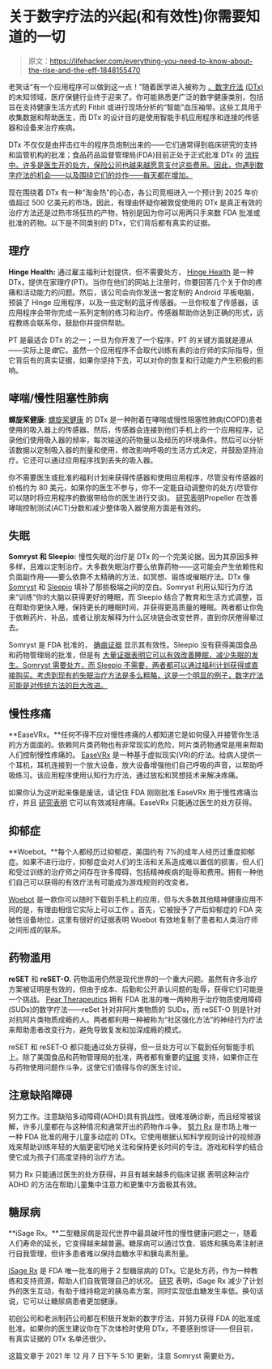 # 关于数字疗法的兴起(和有效性)你需要知道的一切

> 原文：<https://lifehacker.com/everything-you-need-to-know-about-the-rise-and-the-eff-1848155470>

老笑话“有一个应用程序可以做到这一点！”随着医学进入被称为 [、数字疗法](https://dtxalliance.org/) [(DTx)](https://dtxalliance.org/) 的未知领域，医疗保健行业终于迎来了。你可能熟悉更广泛的数字健康类别，包括旨在支持健康生活方式的 Fitbit 或进行现场分析的“智能”血压袖带。这些工具用于收集数据和帮助医生，而 DTx 的设计目的是使用智能手机应用程序和连接的传感器和设备来治疗疾病。



DTx 不仅仅是由抨击红牛的程序员炮制出来的——它们通常得到临床研究的支持和监管机构的批准；食品药品监督管理局(FDA)目前正处于正式批准 DTx 的 [流程中。许多是医生开的处方，保险公司也越来越愿意支付这些费用。因此，你遇到数字疗法的机会——以及围绕它们的炒作——每天都在增加。](https://www.fda.gov/medical-devices/digital-health-center-excellence/digital-health-software-precertification-pre-cert-program)

现在围绕着 DTx 有一种“淘金热”的心态，各公司竞相进入一个预计到 2025 年价值超过 500 亿美元的市场。因此，有理由怀疑你被敦促使用的 DTx 是真正有效的治疗方法还是过热市场狂热的产物，特别是因为你可以用两只手来数 FDA 批准或批准的药物。以下是不同类别的 DTx，它们背后都有真实的证据。

## 理疗

**Hinge Health:** 通过雇主福利计划提供，但不需要处方， [Hinge Health](https://www.hingehealth.com/) 是一种 DTx，提供在家理疗(PT)。当你在他们的网站上注册时，你要回答几个关于你的疼痛和活动能力的问题。然后，该公司会向你发送一套定制的 Android 平板电脑，预装了 Hinge 应用程序，以及一些定制的蓝牙传感器。一旦你校准了传感器，该应用程序会带你完成一系列定制的练习和治疗。传感器帮助你达到正确的形式，远程教练会联系你，鼓励你并提供帮助。

PT 是最适合 DTx 的之一；一旦为你开发了一个程序，PT 的关键方面就是遵从——实际上是*做*它。虽然一个应用程序不会取代训练有素的治疗师的实际指导，但它背后有的真实证据，如果你坚持下去，可以对你的恢复和行动能力产生积极的影响。

## 哮喘/慢性阻塞性肺病

**螺旋桨健康:** [螺旋桨健康](https://propellerhealth.com/) 的 DTx 是一种附着在哮喘或慢性阻塞性肺病(COPD)患者使用的吸入器上的传感器。然后，传感器会连接到他们手机上的一个应用程序，记录他们使用吸入器的频率，每次输送的药物量以及经历的环境条件。然后可以分析该数据以定制吸入器的剂量和使用，修改影响呼吸的生活方式决定，并鼓励坚持治疗。它还可以通过应用程序找到丢失的吸入器。

你不需要医生或批准的福利计划来获得传感器和使用应用程序，尽管没有传感器的价格约为 80 美元，如果你的医生不参与，你不一定能自动调整你的处方(尽管你可以随时将应用程序的数据带给你的医生进行交谈)。 [研究表明](https://pubmed.ncbi.nlm.nih.gov/31096842/)Propeller 在改善哮喘控制测试(ACT)分数和减少整体吸入器使用方面是有效的。

## 失眠

**Somryst 和 Sleepio:** 慢性失眠的治疗是 DTx 的一个完美论据，因为其原因多种多样，且难以定制治疗。大多数失眠治疗要么依靠药物——这可能会产生依赖性和负面副作用——要么依靠不太精确的方法，如冥想、锻炼或催眠疗法。DTx 像 [Somryst](https://www.somryst.com/) 和 [Sleepio](https://www.sleepio.com/) 填补了那些极端之间的空白。Somryst 利用认知行为疗法来“训练”你的大脑以获得更好的睡眠，而 Sleepio 结合了教育和生活方式调整，旨在帮助你更快入睡，保持更长的睡眠时间，并获得更高质量的睡眠。两者都让你免于依赖药片、补品，或者让朋友解释为什么区块链会改变世界，直到你厌倦得晕过去。

Somryst 是 FDA 批准的， [确凿证据](https://pubmed.ncbi.nlm.nih.gov/27902836/) 显示其有效性。Sleepio 没有获得美国食品和药物管理局的批准，但是有 [大量证据表明它可以有效改善睡眠，减少失眠的发生。Somryst 需要处方，而 Sleepio 不需要，两者都可以通过福利计划获得或直接购买。考虑到现有的失眠治疗方法是多么粗略，这是一个明显的例子，数字疗法可能是对传统方法的巨大改进。](https://www.ncbi.nlm.nih.gov/pmc/articles/PMC3353040/)

## **慢性疼痛**

**EaseVRx。**任何不得不应对慢性疼痛的人都知道它是如何侵入并接管你生活的方方面面的。依赖阿片类药物也有非常现实的危险，阿片类药物通常是用来帮助人们控制慢性疼痛的。 [EaseVRx](https://www.easevrx.com/) 是一种基于虚拟现实(VR)的疗法。给病人提供一个耳机，耳机连接到一个放大设备，放大设备增强他们自己呼吸的声音，以帮助呼吸练习。该应用程序使用认知行为疗法，通过放松和冥想技术来解决疼痛。

如果你认为这听起来像是废话，请记住 FDA 刚刚批准 EaseVRx 用于慢性疼痛治疗，并且 [研究表明](https://www.jmir.org/2021/2/e26292/) 它可以有效减轻疼痛。EaseVRx 只能通过医生的处方获得。

## **抑郁症**

**Woebot。**每个人都经历过抑郁症，美国约有 7%的成年人经历过重度抑郁症。如果不进行治疗，抑郁症会对人们的生活和关系造成难以置信的损害，但人们和受过训练的治疗师之间存在许多障碍，包括精神疾病的耻辱和费用。拥有一种他们自己可以获得的有效疗法有可能成为游戏规则的改变者。

[Woebot](https://woebothealth.com/) 是一款你可以随时下载到手机上的应用，但与大多数其他精神健康应用不同的是，有理由相信它实际上可以工作 。首先，它被授予了产后抑郁症的 FDA 突破性设备地位，这里有很好的证据表明 Woebot 有效地复制了患者和人类治疗师之间形成的联系。

## **药物滥用**

**reSET** 和 **reSET-O.** 药物滥用仍然是现代世界的一个重大问题。虽然有许多治疗方案被证明是有效的，但由于成本、后勤和公开承认问题的耻辱，获得它们可能是一个挑战。 [Pear Therapeutics](https://peartherapeutics.com/products/reset-reset-o/#:~:text=reSET%2C%20the%20first%20Prescription%20Digital,age%20and%20older%20who%20are) 拥有 FDA 批准的唯一两种用于治疗物质使用障碍(SUDs)的数字疗法——reSet 针对非阿片类物质的 SUDs，而 reSET-O 则是针对对抗阿片类物质成瘾的人。两者都利用一种被称为“社区强化方法”的神经行为疗法来帮助患者改变行为，避免导致复发和加深成瘾的模式。

reSET 和 reSET-O 都只能通过处方获得，但一旦处方可以下载到任何智能手机上。除了美国食品和药物管理局的批准，两者都有重要的[证据](https://pubmed.ncbi.nlm.nih.gov/25090043/) 支持，如果你正在与药物使用问题作斗争，这使它们值得与你的医生讨论。

## 注意缺陷障碍

努力工作。注意缺陷多动障碍(ADHD)具有挑战性。很难准确诊断，而且经常被误解，许多儿童都在与这种情况和通常开出的药物作斗争。 [努力 Rx](https://www.endeavorrx.com/) 是市场上唯一一种 FDA 批准的用于儿童多动症的 DTx。它使用根据认知科学规则设计的视频游戏来帮助训练年轻的大脑更密切地关注和保持更长时间的专注。游戏和科学的结合使它成为孩子们高度坚持的治疗方法。

努力 Rx 只能通过医生的处方获得，并且有越来越多的临床证据 表明这种治疗 ADHD 的方法在帮助儿童集中注意力和更集中方面极其有效。

## 糖尿病

**iSage Rx。**二型糖尿病是现代世界中最具破坏性的慢性健康问题之一，随着人们寿命的延长，它变得越来越普遍。糖尿病可以通过饮食、锻炼和胰岛素注射进行自我管理，但许多患者难以保持血糖水平和胰岛素剂量。

[iSage Rx](https://isageapp.com/) 是 FDA 唯一批准的用于 2 型糖尿病的 DTx。它是处方药，作为一种教练和支持资源，帮助人们自我管理自己的状况。 [研究](https://diabetes.diabetesjournals.org/content/68/Supplement_1/122-LB) 表明，iSage Rx 减少了计划外的医生互动，有助于维持稳定的胰岛素方案，同时实现低血糖发生率低。换句话说，它可以让糖尿病患者更加健康。

初创公司和老派制药公司都在积极开发新的数字疗法，并努力获得 FDA 的批准或批准。如果你的医生建议你在下次体检时使用 DTx，不要感到惊讶——但目前，有真实证据的 DTx 名单还很少。

这篇文章于 2021 年 12 月 7 日下午 5:10 更新，注意 Somryst 需要处方。